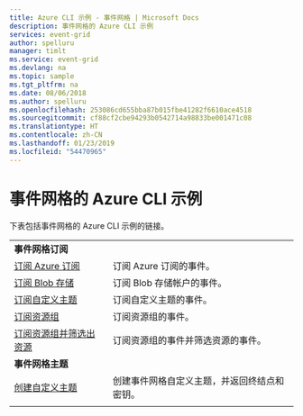 ```yaml
---
title: Azure CLI 示例 - 事件网格 | Microsoft Docs
description: 事件网格的 Azure CLI 示例
services: event-grid
author: spelluru
manager: timlt
ms.service: event-grid
ms.devlang: na
ms.topic: sample
ms.tgt_pltfrm: na
ms.date: 08/06/2018
ms.author: spelluru
ms.openlocfilehash: 253086cd655bba87b015fbe41282f6610ace4518
ms.sourcegitcommit: cf88cf2cbe94293b0542714a98833be001471c08
ms.translationtype: HT
ms.contentlocale: zh-CN
ms.lasthandoff: 01/23/2019
ms.locfileid: "54470965"
---
```

# <a name="azure-cli-samples-for-event-grid"></a>事件网格的 Azure CLI 示例

下表包括事件网格的 Azure CLI 示例的链接。

| | |
|-|-|
|**事件网格订阅**||
| [订阅 Azure 订阅](scripts/event-grid-cli-azure-subscription.md)| 订阅 Azure 订阅的事件。 |
| [订阅 Blob 存储](scripts/event-grid-cli-blob.md)| 订阅 Blob 存储帐户的事件。 |
| [订阅自定义主题](scripts/event-grid-cli-subscribe-custom-topic.md)| 订阅自定义主题的事件。 |
| [订阅资源组](scripts/event-grid-cli-resource-group.md)| 订阅资源组的事件。 |
| [订阅资源组并筛选出资源](scripts/event-grid-cli-resource-group-filter.md)| 订阅资源组的事件并筛选资源的事件。 |
|**事件网格主题**||
| [创建自定义主题](scripts/event-grid-cli-create-custom-topic.md) | 创建事件网格自定义主题，并返回终结点和密钥。  |
| | |
